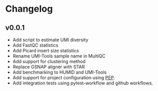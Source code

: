 Changelog
==========

<!--
Newest changes should be on top.

This document is user facing. Please word the changes in such a way
that users understand how the changes affect the new version.
-->

v0.0.1
---------------------------
+ Add script to estimate UMI diversity
+ Add FastQC statistics
+ Add Picard insert size statistics
+ Rename UMI-Tools sample name in MultiQC
+ Add support for clustering method
+ Replace GSNAP aligner with STAR
+ Add benchmarking to HUMID and UMI-Tools
+ Add support for project configuration using
[PEP](http://pep.databio.org/en/latest/).
+ Add integration tests using pytest-workflow and github workflows.
